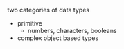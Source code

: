 two categories of data types
- primitive
    - numbers, characters, booleans
- complex object based types




